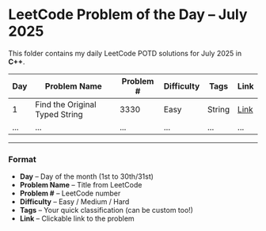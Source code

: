 # LeetCode Problem of the Day – July 2025

This folder contains my daily LeetCode POTD solutions for July 2025 in **C++**.

| Day  | Problem Name                                      | Problem # | Difficulty | Tags                     | Link                                              |
|------|---------------------------------------------------|-----------|------------|--------------------------|---------------------------------------------------|
| 1    | Find the Original Typed String                    | 3330      | Easy       | String                   | [Link](https://leetcode.com/problems/find-the-original-typed-string-i/description/) |
| ...  | ...                                               | ...       | ...        | ...                      | ...                                               |

---

### Format

- **Day** – Day of the month (1st to 30th/31st)
- **Problem Name** – Title from LeetCode
- **Problem #** – LeetCode number
- **Difficulty** – Easy / Medium / Hard
- **Tags** – Your quick classification (can be custom too!)
- **Link** – Clickable link to the problem
